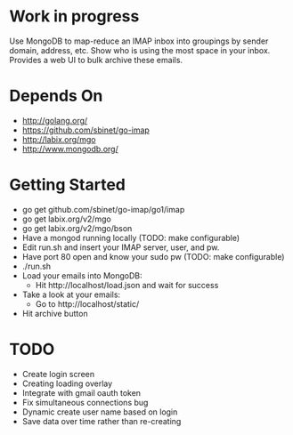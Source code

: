 Work in progress
================
Use MongoDB to map-reduce an IMAP inbox into groupings by sender domain, 
address, etc. Show who is using the most space in your inbox. Provides a 
web UI to bulk archive these emails.


Depends On
==========
- http://golang.org/
- https://github.com/sbinet/go-imap
- http://labix.org/mgo
- http://www.mongodb.org/

Getting Started
==============
- go get github.com/sbinet/go-imap/go1/imap
- go get labix.org/v2/mgo
- go get labix.org/v2/mgo/bson
- Have a mongod running locally (TODO: make configurable)
- Edit run.sh and insert your IMAP server, user, and pw.
- Have port 80 open and know your sudo pw (TODO: make configurable)
- ./run.sh
- Load your emails into MongoDB: 
    - Hit http://localhost/load.json and wait for success 
- Take a look at your emails:
    - Go to http://localhost/static/
- Hit archive button

TODO
====
- Create login screen
- Creating loading overlay
- Integrate with gmail oauth token
- Fix simultaneous connections bug
- Dynamic create user name based on login
- Save data over time rather than re-creating
